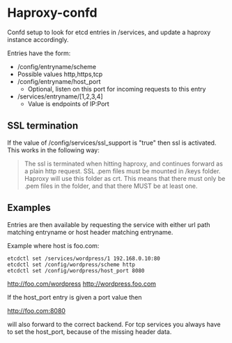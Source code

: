 # Haproxy-confd
Confd setup to look for etcd entries in /services, and
update a haproxy instance accordingly.

Entries have the form:

- /config/entryname/scheme 
 - Possible values http,https,tcp
- /config/entryname/host_port
	- Optional, listen on this port for incoming requests to this entry
- /services/entryname/[1,2,3,4]
	- Value is endpoints of IP:Port

## SSL termination
If the value of /config/services/ssl_support is "true" then ssl is
activated.
This works in the following way:

> The ssl is terminated when hitting haproxy, and continues forward as a
> plain http request. SSL .pem files must be mounted in /keys folder.
> Haproxy will use this folder as crt. This means that there must only
> be .pem files in the folder, and that there MUST be at least one.

## Examples
Entries are then available by requesting the service with either
url path matching entryname or host header matching entryname.

Example where host is foo.com:

    etcdctl set /services/wordpress/1 192.168.0.10:80
    etcdctl set /config/wordpress/scheme http
    etcdctl set /config/wordpress/host_port 8080

http://foo.com/wordpress
http://wordpress.foo.com

If the host_port entry is given a port value then

http://foo.com:8080

will also forward to the correct backend. For tcp services you always have to set the host_port, because of the missing header data.
